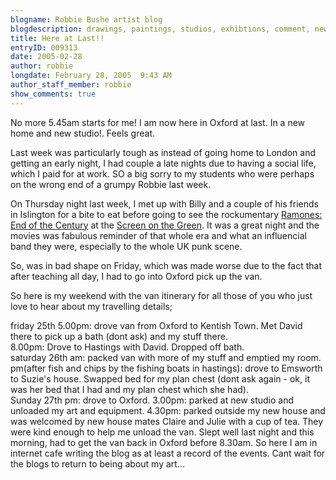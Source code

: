 ```yaml
---
blogname: Robbie Bushe artist blog
blogdescription: drawings, paintings, studios, exhibtions, comment, news as they happen to Robbie Bushe
title: Here at Last!!
entryID: 009313
date: 2005-02-28
author: robbie
longdate: February 28, 2005  9:43 AM
author_staff_member: robbie
show_comments: true
---
```


<p>No more 5.45am starts for me! I am now here in Oxford at last. In a new home and new studio!. Feels great.</p>

<p>Last week was particularly tough as instead of going home to London and getting an early night, I had couple a late nights due to having a social life, which I paid for at work. SO a big sorry to my students who were perhaps on the wrong end of a grumpy Robbie last week.</p>

<p>On Thursday night last week, I met up with Billy and a couple of his friends in Islington for a bite to eat before going to see the rockumentary <a href="http://www.endofthecentury.com/">Ramones: End of the Century</a> at the <a href="http://www.screencinemas.co.uk/frameset.php?center=pages%2Fgreen.phtml">Screen on the Green</a>. It was a great night and the movies was fabulous reminder of that whole era and what an influencial band they were, especially to the whole UK punk scene.</p>

<p>So, was in bad shape on Friday, which was made worse due to the fact that after teaching all day, I had to go into Oxford pick up the van.</p>

<p>So here is my weekend with the van itinerary for all those of you who just love to hear about my travelling details;</p>

<p>friday 25th 5.00pm: drove van from Oxford to Kentish Town. Met David there to pick up a bath (dont ask) and my stuff there.<br />
8.00pm: Drove to Hastings with David. Dropped off bath.<br />
saturday 26th am: packed van with more of my stuff and emptied my room. pm(after fish and chips by the fishing boats in hastings): drove to Emsworth to Suzie's house. Swapped bed for my plan chest (dont ask again - ok, it was her bed that I had and my plan chest which she had). <br />
Sunday 27th pm: drove to Oxford. 3.00pm: parked at new studio and unloaded my art and equipment. 4.30pm: parked outside my new house and was welcomed by new house mates Claire and Julie with a cup of tea. They were kind enough to help me unload the van. Slept well last night and this morning, had to get the van back in Oxford before 8.30am. So here I am in internet cafe writing the blog as at least a record of the events. Cant wait for the blogs to return to being about my art...</p>

